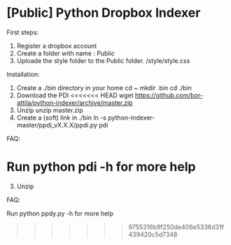 [Public] Python Dropbox Indexer
===============================

First steps:

1. Register a dropbox account
2. Create a folder with name : Public
3. Uploade the style folder to the Public folder.
	/style/style.css

Installation:

1. Create a ./bin directory in your home
	cd ~
	mkdir .bin
	cd ./bin
2. Download the PDI
<<<<<<< HEAD
	wget https://github.com/bor-attila/python-indexer/archive/master.zip
3. Unzip
	unzip master.zip
4. Create a (soft) link in ./bin
	ln -s python-indexer-master/ppdi_vX.X.X/ppdi.py pdi

FAQ:

Run python pdi -h for more help
=======
3. Unzip

FAQ:

Run python ppdy.py -h for more help
>>>>>>> 9755316b9f250de406e5336d31f439420c5d7348
